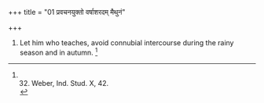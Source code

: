 +++
title = "01 प्रवचनयुक्तो वर्षाशरदम् मैथुनं"

+++
1. Let him who teaches, avoid connubial intercourse during the rainy season and in autumn. [^1] 


[^1]:  32. Weber, Ind. Stud. X, 42.
